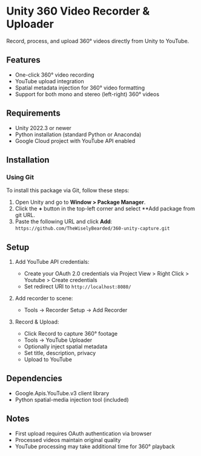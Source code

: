# Unity 360 Video Recorder & Uploader

Record, process, and upload 360° videos directly from Unity to YouTube.

## Features
- One-click 360° video recording
- YouTube upload integration
- Spatial metadata injection for 360° video formatting
- Support for both mono and stereo (left-right) 360° videos

## Requirements
- Unity 2022.3 or newer
- Python installation (standard Python or Anaconda)
- Google Cloud project with YouTube API enabled

## Installation

### Using Git
To install this package via Git, follow these steps:

1. Open Unity and go to **Window > Package Manager**.
2. Click the **+** button in the top-left corner and select **Add package from git URL.
3. Paste the following URL and click **Add**: `https://github.com/TheWiselyBearded/360-unity-capture.git`

## Setup
1. Add YouTube API credentials:
   - Create your OAuth 2.0 credentials via Project View > Right Click > Youtube > Create credentials
   - Set redirect URI to `http://localhost:8080/`

2. Add recorder to scene:
   - Tools → Recorder Setup → Add Recorder

3. Record & Upload:
   - Click Record to capture 360° footage
   - Tools → YouTube Uploader
   - Optionally inject spatial metadata
   - Set title, description, privacy
   - Upload to YouTube

## Dependencies
- Google.Apis.YouTube.v3 client library
- Python spatial-media injection tool (included)

## Notes
- First upload requires OAuth authentication via browser
- Processed videos maintain original quality
- YouTube processing may take additional time for 360° playback
